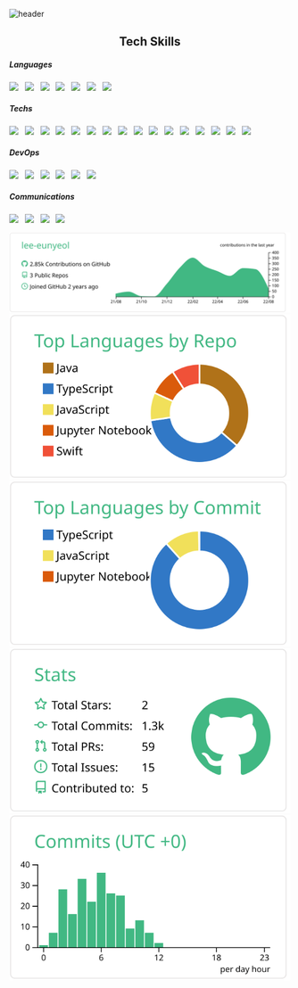 ![header](https://capsule-render.vercel.app/api?type=Waving&color=33F5E2&height=300&section=header&text=lee-eunyeol&fontSize=55&fontAlign=80&fontColor=FFFFFF&animation=fadeIn&fontAlignY=38&desc=backend%20developer&descAlignY=55&descAlign=87&)
<h2 align="center"><b>Tech Skills</b></h2>

<h5>Languages</h5>
<p>
<img src="https://img.shields.io/badge/TypeScript-3178C6?style=flat-square&logo=TypeScript&logoColor=white"/></a> &nbsp
<img src="https://img.shields.io/badge/JavaScript-F7DF1E?style=flat-square&logo=JavaScript&logoColor=white"/></a> &nbsp
<img src="https://img.shields.io/badge/JAVA-007396?style=for-the-badge&logo=java&logoColor=white"> &nbsp
<img src="https://img.shields.io/badge/PHP-F7DF1E?style=flat-square&logo=JavaScript&logoColor=white"/></a> &nbsp
<img src="https://img.shields.io/badge/HTML5-E34F26?style=flat-square&logo=HTML5&logoColor=white"/></a> &nbsp
<img src="https://img.shields.io/badge/CSS3-0099CC?style=flat-square&logo=CSS3&logoColor=white"/></a> &nbsp
<img src="https://img.shields.io/badge/Python-3766AB?style=flat-square&logo=Python&logoColor=white"/></a> &nbsp
</p>

<h5>Techs</h5>
<p>
<img src="https://img.shields.io/badge/NestJS-E0234E?style=flat-square&logo=NestJs&logoColor=white"/></a>  &nbsp
<img src="https://img.shields.io/badge/express-000000?style=flat-square&logo=express&logoColor=white"/></a> &nbsp
<img src="https://img.shields.io/badge/Node.js-339933?style=flat-square&logo=Node.js&logoColor=white"/></a> &nbsp
<img src="https://img.shields.io/badge/Android-3DDC84?style=flat-square&logo=Android&logoColor=white"/></a> &nbsp
<img src="https://img.shields.io/badge/Socket.io-010101?style=flat-square&logo=NestJs&logoColor=white"/></a> &nbsp
<img src="https://img.shields.io/badge/WebRTC-333333?style=flat-square&logo=WebRTC&logoColor=white"/></a>  &nbsp
<img src="https://img.shields.io/badge/React(Native)-003545?style=flat-square&logo=react&logoColor=2361DAFB"> &nbsp
<img src="https://img.shields.io/badge/NGINX-009639?style=flat-square&logo=NGINX&logoColor=white"/></a> &nbsp
<img src="https://img.shields.io/badge/Apache-D22128?style=flat-square&logo=Apache&logoColor=white"/></a> &nbsp
<img src="https://img.shields.io/badge/Linux-7870DB?style=flat-square&logo=linux&logoColor=white"> &nbsp
<img src="https://img.shields.io/badge/MySQL-FF4F8B?style=flat-square&logo=Amazon SQS&logoColor=white"/></a> &nbsp
<img src="https://img.shields.io/badge/Redis-DC382D?style=flat-square&logo=Redis&logoColor=white"/></a> &nbsp
<img src="https://img.shields.io/badge/MariaDB-003545?style=flat-square&logo=MariaDB&logoColor=white"/></a> &nbsp
<img src="https://img.shields.io/badge/SQLite-003B57?style=flat-square&logo=SQLite&logoColor=white"/></a> &nbsp
<img src="https://img.shields.io/badge/CircleCI-343434?style=flat-square&logo=CircleCI&logoColor=white"/></a> &nbsp
<img src="https://img.shields.io/badge/GitHub Actions-2088FF?style=flat-square&logo=GitHub Actions&logoColor=white"/></a> &nbsp
<p>

<h5>DevOps</h5>
<p>
<img src="https://img.shields.io/badge/AWS Lambda-FF9900?style=flat-square&logo=AWS Lambda&logoColor=white"/></a>  &nbsp
<img src="https://img.shields.io/badge/Amazon S3-569A31?style=flat-square&logo=Amazon S3&logoColor=white"/></a>  &nbsp
<img src="https://img.shields.io/badge/Docker-2496ED?style=flat-square&logo=Docker&logoColor=white"/></a>  &nbsp
<img src="https://img.shields.io/badge/Amazon EC2-FF9900?style=flat-square&logo=Amazon EC2&logoColor=white"/></a>  &nbsp
<img src="https://img.shields.io/badge/Amazon API Gateway-FF4F8B?style=flat-square&logo=Amazon API Gateway&logoColor=white"/></a>  &nbsp
<img src="https://img.shields.io/badge/Amazon SQS-FF4F8B?style=flat-square&logo=Amazon SQS&logoColor=white"/></a>  &nbsp
</p>

<h5>Communications</h5>
<p>
<img src="https://img.shields.io/badge/Git-F05032?style=flat-square&logo=Git&logoColor=white"> &nbsp
<img src="https://img.shields.io/badge/Github-grey?style=flat-square&logo=github&logoColor=white"> &nbsp
<img src="https://img.shields.io/badge/Slack-4A154B?style=flat-square&logo=Slack&logoColor=white"> &nbsp
<img src="https://img.shields.io/badge/Jira-0052CC?style=flat-square&logo=github&logoColor=white"> &nbsp
</p>







[![](https://raw.githubusercontent.com/lee-eunyeol/lee-eunyeol/main/profile-summary-card-output/vue/0-profile-details.svg)](https://github.com/vn7n24fzkq/github-profile-summary-cards)
[![](https://raw.githubusercontent.com/lee-eunyeol/lee-eunyeol/main/profile-summary-card-output/vue/1-repos-per-language.svg)](https://github.com/vn7n24fzkq/github-profile-summary-cards) [![](https://raw.githubusercontent.com/lee-eunyeol/lee-eunyeol/main/profile-summary-card-output/vue/2-most-commit-language.svg)](https://github.com/vn7n24fzkq/github-profile-summary-cards)
[![](https://raw.githubusercontent.com/lee-eunyeol/lee-eunyeol/main/profile-summary-card-output/vue/3-stats.svg)](https://github.com/vn7n24fzkq/github-profile-summary-cards) [![](https://raw.githubusercontent.com/lee-eunyeol/lee-eunyeol/main/profile-summary-card-output/vue/4-productive-time.svg)](https://github.com/vn7n24fzkq/github-profile-summary-cards)

 

